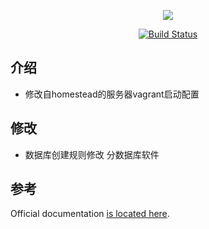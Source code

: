 <p align="center"><img src="https://laravel.com/assets/img/components/logo-homestead.svg"></p>

<p align="center">
<a href="https://travis-ci.org/laravel/homestead"><img src="https://travis-ci.org/laravel/homestead.svg" alt="Build Status"></a>
</p>

## 介绍
- 修改自homestead的服务器vagrant启动配置 
## 修改
- 数据库创建规则修改 分数据库软件
## 参考
Official documentation [is located here](https://laravel.com/docs/homestead).






